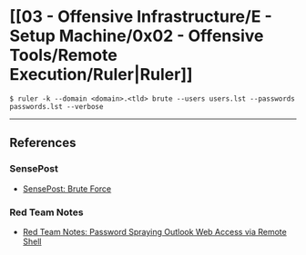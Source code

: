 # [[03 - Offensive Infrastructure/E - Setup Machine/0x02 - Offensive Tools/Remote Execution/Ruler|Ruler]]

```
$ ruler -k --domain <domain>.<tld> brute --users users.lst --passwords passwords.lst --verbose
```

---
## References

### SensePost

- [SensePost: Brute Force](https://github.com/sensepost/ruler/wiki/Brute-Force)

### Red Team Notes

- [Red Team Notes: Password Spraying Outlook Web Access via Remote Shell](https://www.ired.team/offensive-security/initial-access/password-spraying-outlook-web-access-remote-shell)